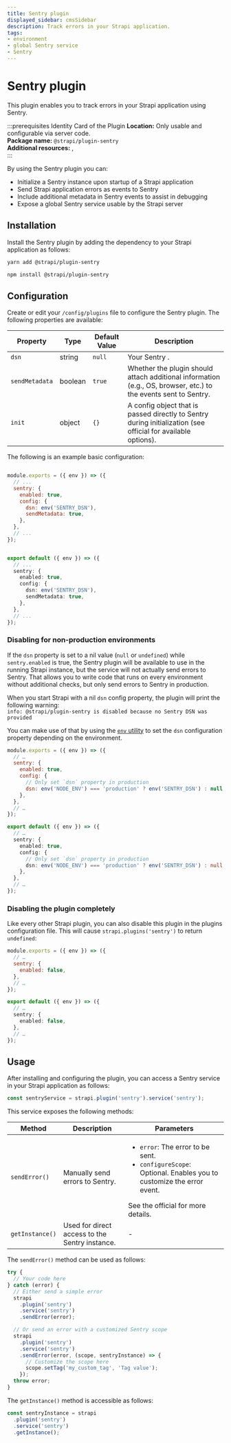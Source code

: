 ```yaml
---
title: Sentry plugin
displayed_sidebar: cmsSidebar
description: Track errors in your Strapi application.
tags:
- environment
- global Sentry service
- Sentry 
---
```


# Sentry plugin

This plugin enables you to track errors in your Strapi application using Sentry.

:::prerequisites Identity Card of the Plugin
<Icon name="navigation-arrow"/> **Location:** Only usable and configurable via server code.<br/>
<Icon name="package"/> **Package name:** `@strapi/plugin-sentry`  <br/>
<Icon name="plus-square"/> **Additional resources:** <ExternalLink to="https://market.strapi.io/plugins/@strapi-plugin-sentry" text="Strapi Marketplace page"/>, <ExternalLink to="https://sentry.io/" text="Sentry page"/> <br/>
:::

By using the Sentry plugin you can:

* Initialize a Sentry instance upon startup of a Strapi application
* Send Strapi application errors as events to Sentry
* Include additional metadata in Sentry events to assist in debugging
* Expose a global Sentry service usable by the Strapi server

## Installation

Install the Sentry plugin by adding the dependency to your Strapi application as follows:

<Tabs groupId="yarn-npm">

<TabItem value="yarn" label="yarn">

```bash
yarn add @strapi/plugin-sentry
```

</TabItem>

<TabItem value="npm" label="npm">

```bash
npm install @strapi/plugin-sentry
```

</TabItem>

</Tabs>

## Configuration

Create or edit your `/config/plugins` file to configure the Sentry plugin. The following properties are available:

| Property | Type | Default Value | Description |
| -------- | ---- | ------------- |------------ |
| `dsn` | string | `null` | Your Sentry <ExternalLink to="https://docs.sentry.io/product/sentry-basics/dsn-explainer/" text="data source name"/>. |
| `sendMetadata` | boolean | `true` | Whether the plugin should attach additional information (e.g., OS, browser, etc.) to the events sent to Sentry. |
| `init` | object | `{}` | A config object that is passed directly to Sentry during initialization (see official <ExternalLink to="https://docs.sentry.io/platforms/node/configuration/options/" text="Sentry documentation"/> for available options). |

The following is an example basic configuration:

<Tabs groupId="js-ts">

<TabItem value="javascript" label="JavaScript">

```js title="/config/plugins.js"

module.exports = ({ env }) => ({
  // ...
  sentry: {
    enabled: true,
    config: {
      dsn: env('SENTRY_DSN'),
      sendMetadata: true,
    },
  },
  // ...
});
```

</TabItem>

<TabItem value="typescript" label="TypeScript">

```ts title="/config/plugins.ts"

export default ({ env }) => ({
  // ...
  sentry: {
    enabled: true,
    config: {
      dsn: env('SENTRY_DSN'),
      sendMetadata: true,
    },
  },
  // ...
});
```

</TabItem>

</Tabs>

### Disabling for non-production environments

If the `dsn` property is set to a nil value (`null` or `undefined`) while `sentry.enabled` is true, the Sentry plugin will be available to use in the running Strapi instance, but the service will not actually send errors to Sentry. That allows you to write code that runs on every environment without additional checks, but only send errors to Sentry in production.

When you start Strapi with a nil `dsn` config property, the plugin will print the following warning:<br/>`info: @strapi/plugin-sentry is disabled because no Sentry DSN was provided`

You can make use of that by using the [`env` utility](/cms/configurations/guides/access-cast-environment-variables) to set the `dsn` configuration property depending on the environment.

<Tabs groupId="js-ts">

<TabItem value="javascript" label="JavaScript">

```js title="/config/plugins.js"
module.exports = ({ env }) => ({
  // …
  sentry: {
    enabled: true,
    config: {
      // Only set `dsn` property in production
      dsn: env('NODE_ENV') === 'production' ? env('SENTRY_DSN') : null,
    },
  },
  // …
});
```

</TabItem>

<TabItem value="typescript" label="TypeScript">

```ts title="/config/plugins.ts"
export default ({ env }) => ({
  // …
  sentry: {
    enabled: true,
    config: {
      // Only set `dsn` property in production
      dsn: env('NODE_ENV') === 'production' ? env('SENTRY_DSN') : null,
    },
  },
  // …
});
```

</TabItem>

</Tabs>

### Disabling the plugin completely

Like every other Strapi plugin, you can also disable this plugin in the plugins configuration file. This will cause `strapi.plugins('sentry')` to return `undefined`:

<Tabs groupId="js-ts">

<TabItem value="javascript" label="JavaScript">

```js title="/config/plugins.js"
module.exports = ({ env }) => ({
  // …
  sentry: {
    enabled: false,
  },
  // …
});
```

</TabItem>

<TabItem value="typescript" label="TypeScript">

```ts title="/config/plugins.ts"
export default ({ env }) => ({
  // …
  sentry: {
    enabled: false,
  },
  // …
});
```

</TabItem>
</Tabs>

## Usage

After installing and configuring the plugin, you can access a Sentry service in your Strapi application as follows:

```js
const sentryService = strapi.plugin('sentry').service('sentry');
```

This service exposes the following methods:

| Method | Description | Parameters |
| ------ | ----------- | ---------- |
| `sendError()` | Manually send errors to Sentry. | <ul><li><code>error</code>: The error to be sent.</li><li><code>configureScope</code>: Optional. Enables you to customize the error event.</li></ul> See the official <ExternalLink to="https://docs.sentry.io/platforms/node/enriching-events/scopes/#configuring-the-scope" text="Sentry documentation"/> for more details. |
| `getInstance()` | Used for direct access to the Sentry instance. | - |

The `sendError()` method can be used as follows:

```js
try {
  // Your code here
} catch (error) {
  // Either send a simple error
  strapi
    .plugin('sentry')
    .service('sentry')
    .sendError(error);

  // Or send an error with a customized Sentry scope
  strapi
    .plugin('sentry')
    .service('sentry')
    .sendError(error, (scope, sentryInstance) => {
      // Customize the scope here
      scope.setTag('my_custom_tag', 'Tag value');
    });
  throw error;
}
```

The `getInstance()` method is accessible as follows:

```js
const sentryInstance = strapi
  .plugin('sentry')
  .service('sentry')
  .getInstance();
```
